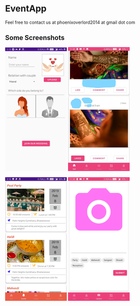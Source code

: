 # EventApp
Feel free to contact us at phoenixoverlord2014 at gmail dot com

## Some Screenshots

<img src="https://github.com/Nixlord/EventApp/raw/master/AppScreenSignUp.jpg" width="200">


<img src="https://github.com/Nixlord/EventApp/raw/master/AppScreenWall.jpg" width="200">

<br>
<br>

<img src="https://github.com/Nixlord/EventApp/raw/master/AppScreenEvents.jpg" width="200">


<img src="https://github.com/Nixlord/EventApp/raw/master/AppScreenCamera.jpg" width="200">


